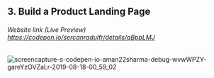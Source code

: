 ## 3. Build a Product Landing Page
###### Website link (Live Preview) https://codepen.io/sercanradulfr/details/qBppLMJ

![screencapture-s-codepen-io-aman22sharma-debug-wvwWPZY-gareYzOVZaLr-2019-08-18-00_59_02](https://shots.codepen.io/sercanradulfr/pen/qBppLMJ-320.webp?version=1649114021)
